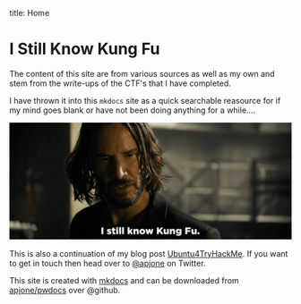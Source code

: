 title: Home

# I Still Know Kung Fu

The content of this site are from various sources as well as my own and stem from the write-ups of the CTF's that I have completed.

I have thrown it into this `mkdocs` site as a quick searchable reasource for if my mind goes blank or have not been doing anything for a while....

![](index.png)

This is also a continuation of my blog post [Ubuntu4TryHackMe](https://apjone.uk/ubuntu4tryhackme/). If you want to get in touch then head over to [@apjone](https://twitter.com/apjone) on Twitter. 


This site is created with [mkdocs](https://www.mkdocs.org/) and can be downloaded from [apjone/pwdocs](https://github.com/apjone/pwndocs) over @github.
